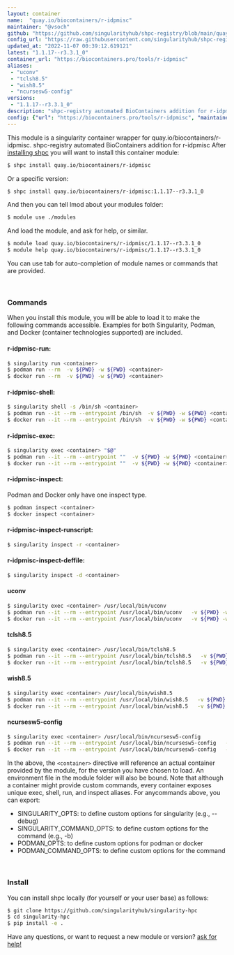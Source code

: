 ```yaml
---
layout: container
name:  "quay.io/biocontainers/r-idpmisc"
maintainer: "@vsoch"
github: "https://github.com/singularityhub/shpc-registry/blob/main/quay.io/biocontainers/r-idpmisc/container.yaml"
config_url: "https://raw.githubusercontent.com/singularityhub/shpc-registry/main/quay.io/biocontainers/r-idpmisc/container.yaml"
updated_at: "2022-11-07 00:39:12.619121"
latest: "1.1.17--r3.3.1_0"
container_url: "https://biocontainers.pro/tools/r-idpmisc"
aliases:
 - "uconv"
 - "tclsh8.5"
 - "wish8.5"
 - "ncursesw5-config"
versions:
 - "1.1.17--r3.3.1_0"
description: "shpc-registry automated BioContainers addition for r-idpmisc"
config: {"url": "https://biocontainers.pro/tools/r-idpmisc", "maintainer": "@vsoch", "description": "shpc-registry automated BioContainers addition for r-idpmisc", "latest": {"1.1.17--r3.3.1_0": "sha256:650d705a39621ee44bb7e18546ce2ae433f60834a62990ccaeafbc08a23bac74"}, "tags": {"1.1.17--r3.3.1_0": "sha256:650d705a39621ee44bb7e18546ce2ae433f60834a62990ccaeafbc08a23bac74"}, "docker": "quay.io/biocontainers/r-idpmisc", "aliases": {"uconv": "/usr/local/bin/uconv", "tclsh8.5": "/usr/local/bin/tclsh8.5", "wish8.5": "/usr/local/bin/wish8.5", "ncursesw5-config": "/usr/local/bin/ncursesw5-config"}}
---
```


This module is a singularity container wrapper for quay.io/biocontainers/r-idpmisc.
shpc-registry automated BioContainers addition for r-idpmisc
After [installing shpc](#install) you will want to install this container module:


```bash
$ shpc install quay.io/biocontainers/r-idpmisc
```

Or a specific version:

```bash
$ shpc install quay.io/biocontainers/r-idpmisc:1.1.17--r3.3.1_0
```

And then you can tell lmod about your modules folder:

```bash
$ module use ./modules
```

And load the module, and ask for help, or similar.

```bash
$ module load quay.io/biocontainers/r-idpmisc/1.1.17--r3.3.1_0
$ module help quay.io/biocontainers/r-idpmisc/1.1.17--r3.3.1_0
```

You can use tab for auto-completion of module names or commands that are provided.

<br>

### Commands

When you install this module, you will be able to load it to make the following commands accessible.
Examples for both Singularity, Podman, and Docker (container technologies supported) are included.

#### r-idpmisc-run:

```bash
$ singularity run <container>
$ podman run --rm  -v ${PWD} -w ${PWD} <container>
$ docker run --rm  -v ${PWD} -w ${PWD} <container>
```

#### r-idpmisc-shell:

```bash
$ singularity shell -s /bin/sh <container>
$ podman run --it --rm --entrypoint /bin/sh  -v ${PWD} -w ${PWD} <container>
$ docker run --it --rm --entrypoint /bin/sh  -v ${PWD} -w ${PWD} <container>
```

#### r-idpmisc-exec:

```bash
$ singularity exec <container> "$@"
$ podman run --it --rm --entrypoint ""  -v ${PWD} -w ${PWD} <container> "$@"
$ docker run --it --rm --entrypoint ""  -v ${PWD} -w ${PWD} <container> "$@"
```

#### r-idpmisc-inspect:

Podman and Docker only have one inspect type.

```bash
$ podman inspect <container>
$ docker inspect <container>
```

#### r-idpmisc-inspect-runscript:

```bash
$ singularity inspect -r <container>
```

#### r-idpmisc-inspect-deffile:

```bash
$ singularity inspect -d <container>
```


#### uconv

```bash
$ singularity exec <container> /usr/local/bin/uconv
$ podman run --it --rm --entrypoint /usr/local/bin/uconv   -v ${PWD} -w ${PWD} <container> -c " $@"
$ docker run --it --rm --entrypoint /usr/local/bin/uconv   -v ${PWD} -w ${PWD} <container> -c " $@"
```


#### tclsh8.5

```bash
$ singularity exec <container> /usr/local/bin/tclsh8.5
$ podman run --it --rm --entrypoint /usr/local/bin/tclsh8.5   -v ${PWD} -w ${PWD} <container> -c " $@"
$ docker run --it --rm --entrypoint /usr/local/bin/tclsh8.5   -v ${PWD} -w ${PWD} <container> -c " $@"
```


#### wish8.5

```bash
$ singularity exec <container> /usr/local/bin/wish8.5
$ podman run --it --rm --entrypoint /usr/local/bin/wish8.5   -v ${PWD} -w ${PWD} <container> -c " $@"
$ docker run --it --rm --entrypoint /usr/local/bin/wish8.5   -v ${PWD} -w ${PWD} <container> -c " $@"
```


#### ncursesw5-config

```bash
$ singularity exec <container> /usr/local/bin/ncursesw5-config
$ podman run --it --rm --entrypoint /usr/local/bin/ncursesw5-config   -v ${PWD} -w ${PWD} <container> -c " $@"
$ docker run --it --rm --entrypoint /usr/local/bin/ncursesw5-config   -v ${PWD} -w ${PWD} <container> -c " $@"
```



In the above, the `<container>` directive will reference an actual container provided
by the module, for the version you have chosen to load. An environment file in the
module folder will also be bound. Note that although a container
might provide custom commands, every container exposes unique exec, shell, run, and
inspect aliases. For anycommands above, you can export:

 - SINGULARITY_OPTS: to define custom options for singularity (e.g., --debug)
 - SINGULARITY_COMMAND_OPTS: to define custom options for the command (e.g., -b)
 - PODMAN_OPTS: to define custom options for podman or docker
 - PODMAN_COMMAND_OPTS: to define custom options for the command

<br>

### Install

You can install shpc locally (for yourself or your user base) as follows:

```bash
$ git clone https://github.com/singularityhub/singularity-hpc
$ cd singularity-hpc
$ pip install -e .
```

Have any questions, or want to request a new module or version? [ask for help!](https://github.com/singularityhub/singularity-hpc/issues)